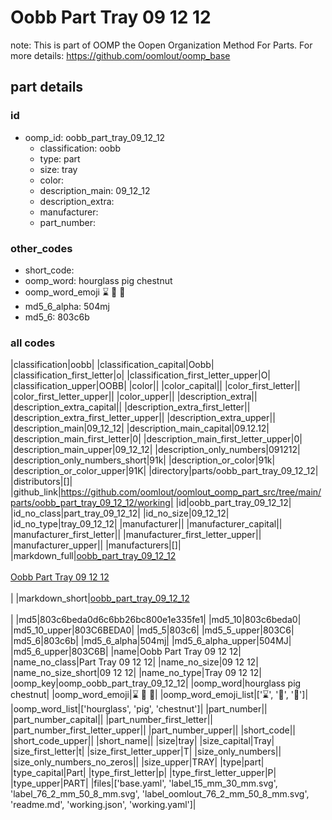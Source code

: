 # Oobb Part Tray 09 12 12  

note: This is part of OOMP the Oopen Organization Method For Parts. For more details: https://github.com/oomlout/oomp_base

##  part details





### id
* oomp_id: oobb_part_tray_09_12_12
  * classification: oobb
  * type: part
  * size: tray
  * color: 
  * description_main: 09_12_12
  * description_extra: 
  * manufacturer: 
  * part_number: 

### other_codes
* short_code: 
* oomp_word: hourglass pig chestnut
* oomp_word_emoji :hourglass: :pig: :chestnut:
* md5_6_alpha: 504mj
* md5_6: 803c6b

### all codes 
|classification|oobb|
|classification_capital|Oobb|
|classification_first_letter|o|
|classification_first_letter_upper|O|
|classification_upper|OOBB|
|color||
|color_capital||
|color_first_letter||
|color_first_letter_upper||
|color_upper||
|description_extra||
|description_extra_capital||
|description_extra_first_letter||
|description_extra_first_letter_upper||
|description_extra_upper||
|description_main|09_12_12|
|description_main_capital|09.12.12|
|description_main_first_letter|0|
|description_main_first_letter_upper|0|
|description_main_upper|09_12_12|
|description_only_numbers|091212|
|description_only_numbers_short|91k|
|description_or_color|91k|
|description_or_color_upper|91K|
|directory|parts/oobb_part_tray_09_12_12|
|distributors|[]|
|github_link|https://github.com/oomlout/oomlout_oomp_part_src/tree/main/parts/oobb_part_tray_09_12_12/working|
|id|oobb_part_tray_09_12_12|
|id_no_class|part_tray_09_12_12|
|id_no_size|09_12_12|
|id_no_type|tray_09_12_12|
|manufacturer||
|manufacturer_capital||
|manufacturer_first_letter||
|manufacturer_first_letter_upper||
|manufacturer_upper||
|manufacturers|[]|
|markdown_full|[oobb_part_tray_09_12_12](https://github.com/oomlout/oomlout_oomp_part_src/tree/main/parts/oobb_part_tray_09_12_12/working)<br>[](https://github.com/oomlout/oomlout_oomp_part_src/tree/main/parts/oobb_part_tray_09_12_12/working)<br>[Oobb Part Tray 09 12 12](https://github.com/oomlout/oomlout_oomp_part_src/tree/main/parts/oobb_part_tray_09_12_12/working)<br><br>|
|markdown_short|[oobb_part_tray_09_12_12](https://github.com/oomlout/oomlout_oomp_part_src/tree/main/parts/oobb_part_tray_09_12_12/working)<br><br>|
|md5|803c6beda0d6c6bb26bc800e1e335fe1|
|md5_10|803c6beda0|
|md5_10_upper|803C6BEDA0|
|md5_5|803c6|
|md5_5_upper|803C6|
|md5_6|803c6b|
|md5_6_alpha|504mj|
|md5_6_alpha_upper|504MJ|
|md5_6_upper|803C6B|
|name|Oobb Part Tray 09 12 12|
|name_no_class|Part Tray 09 12 12|
|name_no_size|09 12 12|
|name_no_size_short|09 12 12|
|name_no_type|Tray 09 12 12|
|oomp_key|oomp_oobb_part_tray_09_12_12|
|oomp_word|hourglass pig chestnut|
|oomp_word_emoji|:hourglass: :pig: :chestnut:|
|oomp_word_emoji_list|[':hourglass:', ':pig:', ':chestnut:']|
|oomp_word_list|['hourglass', 'pig', 'chestnut']|
|part_number||
|part_number_capital||
|part_number_first_letter||
|part_number_first_letter_upper||
|part_number_upper||
|short_code||
|short_code_upper||
|short_name||
|size|tray|
|size_capital|Tray|
|size_first_letter|t|
|size_first_letter_upper|T|
|size_only_numbers||
|size_only_numbers_no_zeros||
|size_upper|TRAY|
|type|part|
|type_capital|Part|
|type_first_letter|p|
|type_first_letter_upper|P|
|type_upper|PART|
|files|['base.yaml', 'label_15_mm_30_mm.svg', 'label_76_2_mm_50_8_mm.svg', 'label_oomlout_76_2_mm_50_8_mm.svg', 'readme.md', 'working.json', 'working.yaml']|
